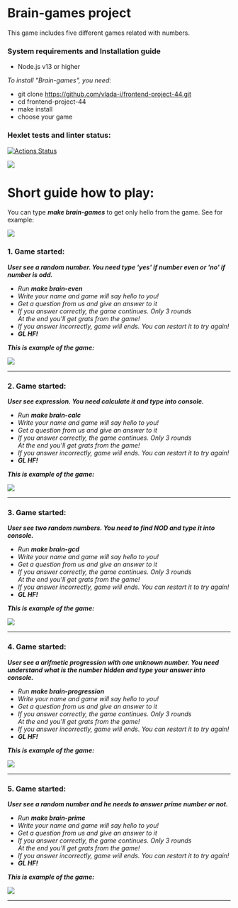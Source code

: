 # Brain-games project

This game includes five different games related with numbers.

### System requirements and Installation guide

- Node.js v13 or higher

*To install "Brain-games", you need*:

- git clone https://github.com/vlada-i/frontend-project-44.git
- cd frontend-project-44
- make install
- choose your game

### Hexlet tests and linter status:
[![Actions Status](https://github.com/vlada-i/frontend-project-44/workflows/hexlet-check/badge.svg)](https://github.com/vlada-i/frontend-project-44/actions)

<a href="https://codeclimate.com/github/vlada-i/frontend-project-44/maintainability"><img src="https://api.codeclimate.com/v1/badges/c33ac8cf10eba7f1fa53/maintainability" /></a>

# Short guide how to play:

You can type ***make brain-games*** to get only hello from the game. See for example:

<a href="https://asciinema.org/a/ht2YRQ6JZvh7PvNzQf0PBCk3d" target="_blank"><img src="https://asciinema.org/a/ht2YRQ6JZvh7PvNzQf0PBCk3d.svg" /></a>

### 1. Game started:

***User see a random number. You need type 'yes' if number even or 'no' if number is odd.***

- *Run ***make brain-even****
- *Write your name and game will say hello to you!*
- *Get a question from us and give an answer to it*
- *If you answer correctly, the game continues. Only 3 rounds</br>At the end you'll get grats from the game!*
- *If you answer incorrectly, game will ends. You can restart it to try again!*
- ***GL HF!***

***This is example of the game:***

<a href="https://asciinema.org/a/hWkeVAfuqEzO14sdpo9WOHqIU" target="_blank"><img src="https://asciinema.org/a/hWkeVAfuqEzO14sdpo9WOHqIU.svg" /></a>

___

### 2. Game started:

***User see expression. You need calculate it and type into console.***

- *Run ***make brain-calc****
- *Write your name and game will say hello to you!*
- *Get a question from us and give an answer to it*
- *If you answer correctly, the game continues. Only 3 rounds</br>At the end you'll get grats from the game!*
- *If you answer incorrectly, game will ends. You can restart it to try again!*
- ***GL HF!***

***This is example of the game:***

<a href="https://asciinema.org/a/t9gWoFw3JNQVEKXT0CnH4IF7a" target="_blank"><img src="https://asciinema.org/a/t9gWoFw3JNQVEKXT0CnH4IF7a.svg" /></a>

___

### 3. Game started:

***User see two random numbers. You need to find NOD and type it into console.***

- *Run ***make brain-gcd****
- *Write your name and game will say hello to you!*
- *Get a question from us and give an answer to it*
- *If you answer correctly, the game continues. Only 3 rounds</br>At the end you'll get grats from the game!*
- *If you answer incorrectly, game will ends. You can restart it to try again!*
- ***GL HF!***

***This is example of the game:***

<a href="https://asciinema.org/a/OXmpp6X86W4oPoVXt3tAxRkOQ" target="_blank"><img src="https://asciinema.org/a/OXmpp6X86W4oPoVXt3tAxRkOQ.svg" /></a>

___

### 4. Game started:

***User see a arifmetic progression with one unknown number. You need understand what is the number hidden and type your answer into console.***

- *Run ***make brain-progression****
- *Write your name and game will say hello to you!*
- *Get a question from us and give an answer to it*
- *If you answer correctly, the game continues. Only 3 rounds</br>At the end you'll get grats from the game!*
- *If you answer incorrectly, game will ends. You can restart it to try again!*
- ***GL HF!***

***This is example of the game:***

<a href="https://asciinema.org/a/RMzYeEMeR2wnGmPcccQwuk2tC" target="_blank"><img src="https://asciinema.org/a/RMzYeEMeR2wnGmPcccQwuk2tC.svg" /></a>

___

### 5. Game started:

***User see a random number and he needs to answer prime number or not.***

- *Run ***make brain-prime****
- *Write your name and game will say hello to you!*
- *Get a question from us and give an answer to it*
- *If you answer correctly, the game continues. Only 3 rounds</br>At the end you'll get grats from the game!*
- *If you answer incorrectly, game will ends. You can restart it to try again!*
- ***GL HF!***

***This is example of the game:***

<a href="https://asciinema.org/a/w6XfD6d4OEpICwSOs8MTGaB77" target="_blank"><img src="https://asciinema.org/a/w6XfD6d4OEpICwSOs8MTGaB77.svg" /></a>
___
